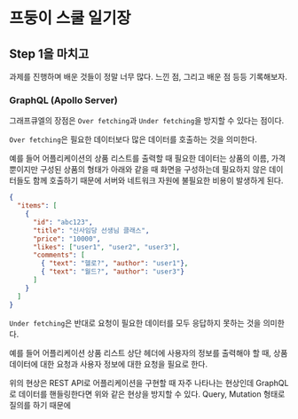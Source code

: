 # 프둥이 스쿨 일기장

## Step 1을 마치고

과제를 진행하며 배운 것들이 정말 너무 많다. 느낀 점, 그리고 배운 점 등등 기록해보자.

### GraphQL (Apollo Server)

그래프큐엘의 장점은 `Over fetching`과 `Under fetching`을 방지할 수 있다는 점이다.

`Over fetching`은 필요한 데이터보다 많은 데이터를 호출하는 것을 의미한다.

예를 들어 어플리케이션의 상품 리스트를 출력할 때 필요한 데이터는 상품의 이름, 가격 뿐이지만 구성된 상품의 형태가 아래와 같을 때 화면을 구성하는데 필요하지 않은 데이터들도 함께 호출하기 때문에 서버와 네트워크 자원에 불필요한 비용이 발생하게 된다.

```json
{
  "items": [
    {
      "id": "abc123",
      "title": "신사임당 선생님 클래스",
      "price": "10000",
      "likes": ["user1", "user2", "user3"],
      "comments": [
        { "text": "헬로?", "author": "user1"},
        { "text": "월드?", "author": "user3"}
      ]
    }
  ]
}
```

`Under fetching`은 반대로 요청이 필요한 데이터를 모두 응답하지 못하는 것을 의미한다.

예를 들어 어플리케이션 상품 리스트 상단 헤더에 사용자의 정보를 출력해야 할 때, 상품 데이터에 대한 요청과 사용자 정보에 대한 요청을 필요로 한다.

위의 현상은 REST API로 어플리케이션을 구현할 때 자주 나타나는 현상인데 GraphQL로 데이터를 핸들링한다면 위와 같은 현상을 방지할 수 있다.
Query, Mutation 형태로 질의를 하기 때문에 